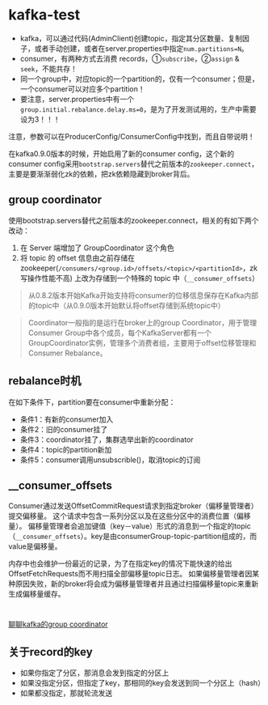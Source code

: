 # kafka-test

- kafka，可以通过代码(AdminClient)创建topic，指定其分区数量、复制因子，或者手动创建，或者在server.properties中指定`num.partitions=N`。
- consumer，有两种方式去消费 records，①`subscribe`，②`assign` & `seek`，不能共存！
- 同一个group中，对应topic的一个partition的，仅有一个consumer；但是，一个consumer可以对应多个partition！
- 要注意，server.properties中有一个`group.initial.rebalance.delay.ms=0`，是为了开发测试用的，生产中需要设为3！！！

注意，参数可以在ProducerConfig/ConsumerConfig中找到，而且自带说明！

在kafka0.9.0版本的时候，开始启用了新的consumer config，这个新的consumer config采用`bootstrap.servers`替代之前版本的`zookeeper.connect`，主要是要渐渐弱化zk的依赖，把zk依赖隐藏到broker背后。

## group coordinator
使用bootstrap.servers替代之前版本的zookeeper.connect，相关的有如下两个改动：
1. 在 Server 端增加了 GroupCoordinator 这个角色
2. 将 topic 的 offset 信息由之前存储在 zookeeper(`/consumers/<group.id>/offsets/<topic>/<partitionId>`，zk写操作性能不高) 上改为存储到一个特殊的 topic 中（`__consumer_offsets`）

>从0.8.2版本开始Kafka开始支持将consumer的位移信息保存在Kafka内部的topic中（从0.9.0版本开始默认将offset存储到系统topic中）

>Coordinator一般指的是运行在broker上的group Coordinator，用于管理Consumer Group中各个成员，每个KafkaServer都有一个GroupCoordinator实例，管理多个消费者组，主要用于offset位移管理和Consumer Rebalance。

## rebalance时机
在如下条件下，partition要在consumer中重新分配：
- 条件1：有新的consumer加入
- 条件2：旧的consumer挂了
- 条件3：coordinator挂了，集群选举出新的coordinator
- 条件4：topic的partition新加
- 条件5：consumer调用unsubscrible()，取消topic的订阅
   
## __consumer_offsets
Consumer通过发送OffsetCommitRequest请求到指定broker（偏移量管理者）提交偏移量。
这个请求中包含一系列分区以及在这些分区中的消费位置（偏移量）。
偏移量管理者会追加键值（key－value）形式的消息到一个指定的topic（`__consumer_offsets`）。key是由consumerGroup-topic-partition组成的，而value是偏移量。

内存中也会维护一份最近的记录，为了在指定key的情况下能快速的给出OffsetFetchRequests而不用扫描全部偏移量topic日志。
如果偏移量管理者因某种原因失败，新的broker将会成为偏移量管理者并且通过扫描偏移量topic来重新生成偏移量缓存。

#
[聊聊kafka的group coordinator](https://segmentfault.com/a/1190000011441747)


## 关于record的key
- 如果你指定了分区，那消息会发到指定的分区上
- 如果没指定分区，但指定了key，那相同的key会发送到同一个分区上（hash）
- 如果都没指定，那就轮流发送